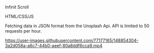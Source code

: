 Infinit Scroll

HTML/CSS/JS

Fetching data in JSON format from the Unsplash Api. API is limited to 50 requests per hour. 




https://user-images.githubusercontent.com/77177165/148854304-3a2d058a-a6c7-44b0-aeef-80a8ddf6cca9.mp4


